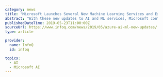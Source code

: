 ```yaml
---
category: news
title: "Microsoft Launches Several New Machine Learning Services and Extends Its Cognitive Services"
abstract: "With these new updates to AI and ML services, Microsoft continues investing in AI and ML to keep pace with competitors AWS and Google. Each of them offers a wide range of AI and ML services, is trying to get a substantial market share, and support ..."
publishedDateTime: 2019-05-23T11:00:00Z
sourceUrl: https://www.infoq.com/news/2019/05/azure-ai-ml-new-updates/
type: article

provider:
  name: InfoQ
  id: infoq

topics:
  - AI
  - Microsoft AI
---
```

